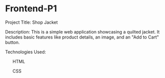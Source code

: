# Frontend-P1
Project Title: Shop Jacket

Description:
This is a simple web application showcasing a quilted jacket. It includes basic features like product details, an image, and an "Add to Cart" button.

Technologies Used:

<ol>HTML</ol>
<ol>CSS</ol>
